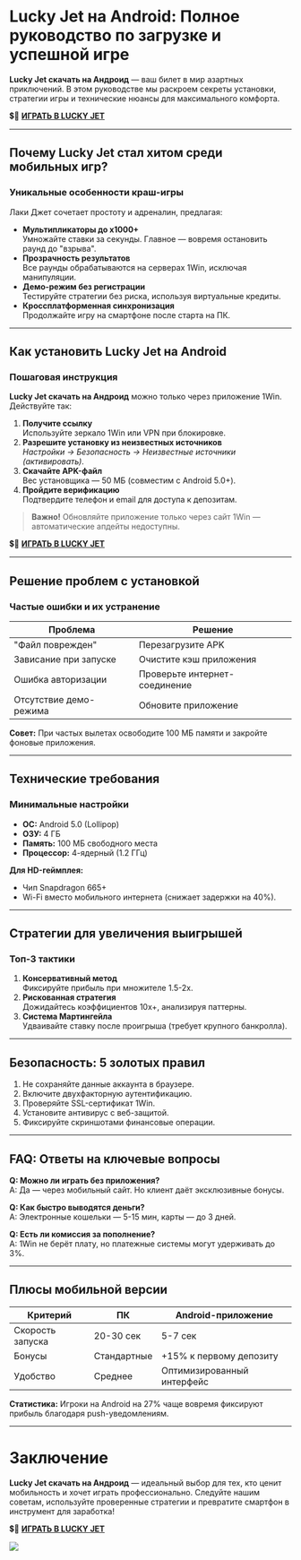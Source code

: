 # Lucky Jet на Android: Полное руководство по загрузке и успешной игре  

**Lucky Jet скачать на Андроид** — ваш билет в мир азартных приключений. В этом руководстве мы раскроем секреты установки, стратегии игры и технические нюансы для максимального комфорта.  

💲🎰 [**ИГРАТЬ В LUCKY JET**](https://clck.ru/3FxvFf "ИГРАТЬ В LUCKY JET")

---

## Почему Lucky Jet стал хитом среди мобильных игр?  

### Уникальные особенности краш-игры  
Лаки Джет сочетает простоту и адреналин, предлагая:  

- **Мультипликаторы до x1000+**  
  Умножайте ставки за секунды. Главное — вовремя остановить раунд до "взрыва".  
- **Прозрачность результатов**  
  Все раунды обрабатываются на серверах 1Win, исключая манипуляции.  
- **Демо-режим без регистрации**  
  Тестируйте стратегии без риска, используя виртуальные кредиты.  
- **Кроссплатформенная синхронизация**  
  Продолжайте игру на смартфоне после старта на ПК.  

---

## Как установить Lucky Jet на Android  

### Пошаговая инструкция  
**Lucky Jet скачать на Андроид** можно только через приложение 1Win. Действуйте так:  

1. **Получите ссылку**  
   Используйте зеркало 1Win или VPN при блокировке.  
2. **Разрешите установку из неизвестных источников**  
   *Настройки → Безопасность → Неизвестные источники (активировать)*.  
3. **Скачайте APK-файл**  
   Вес установщика — 50 МБ (совместим с Android 5.0+).  
4. **Пройдите верификацию**  
   Подтвердите телефон и email для доступа к депозитам.  

> **Важно!** Обновляйте приложение только через сайт 1Win — автоматические апдейты недоступны.  

💲🎰 [**ИГРАТЬ В LUCKY JET**](https://clck.ru/3FxvFf "ИГРАТЬ В LUCKY JET")

---

## Решение проблем с установкой  

### Частые ошибки и их устранение  

| Проблема                | Решение                         |  
|-------------------------|---------------------------------|  
| "Файл поврежден"         | Перезагрузите APK              |  
| Зависание при запуске    | Очистите кэш приложения         |  
| Ошибка авторизации       | Проверьте интернет-соединение   |  
| Отсутствие демо-режима   | Обновите приложение             |  

**Совет:** При частых вылетах освободите 100 МБ памяти и закройте фоновые приложения.  

---

## Технические требования  

### Минимальные настройки  
- **ОС:** Android 5.0 (Lollipop)  
- **ОЗУ:** 4 ГБ  
- **Память:** 100 МБ свободного места  
- **Процессор:** 4-ядерный (1.2 ГГц)  

**Для HD-геймплея:**  
- Чип Snapdragon 665+  
- Wi-Fi вместо мобильного интернета (снижает задержки на 40%).  

---

## Стратегии для увеличения выигрышей  

### Топ-3 тактики  

1. **Консервативный метод**  
   Фиксируйте прибыль при множителе 1.5-2x.  
2. **Рискованная стратегия**  
   Дожидайтесь коэффициентов 10x+, анализируя паттерны.  
3. **Система Мартингейла**  
   Удваивайте ставку после проигрыша (требует крупного банкролла).  

---

## Безопасность: 5 золотых правил  

1. Не сохраняйте данные аккаунта в браузере.  
2. Включите двухфакторную аутентификацию.  
3. Проверяйте SSL-сертификат 1Win.  
4. Установите антивирус с веб-защитой.  
5. Фиксируйте скриншотами финансовые операции.  

---

## FAQ: Ответы на ключевые вопросы  

**Q: Можно ли играть без приложения?**  
A: Да — через мобильный сайт. Но клиент даёт эксклюзивные бонусы.  

**Q: Как быстро выводятся деньги?**  
A: Электронные кошельки — 5-15 мин, карты — до 3 дней.  

**Q: Есть ли комиссия за пополнение?**  
A: 1Win не берёт плату, но платежные системы могут удерживать до 3%.  

---

## Плюсы мобильной версии  

| Критерий          | ПК               | Android-приложение      |  
|--------------------|------------------|-------------------------|  
| Скорость запуска   | 20-30 сек        | 5-7 сек                 |  
| Бонусы             | Стандартные      | +15% к первому депозиту |  
| Удобство          | Среднее          | Оптимизированный интерфейс |  

**Статистика:** Игроки на Android на 27% чаще вовремя фиксируют прибыль благодаря push-уведомлениям.  

---

# Заключение  
**Lucky Jet скачать на Андроид** — идеальный выбор для тех, кто ценит мобильность и хочет играть профессионально. Следуйте нашим советам, используйте проверенные стратегии и превратите смартфон в инструмент для заработка!  

💲🎰 [**ИГРАТЬ В LUCKY JET**](https://clck.ru/3FxvFf "ИГРАТЬ В LUCKY JET")

[![](https://i.ibb.co/stvjx4d/Lucky-Jet.jpg)](https://clck.ru/3FxvFf)
